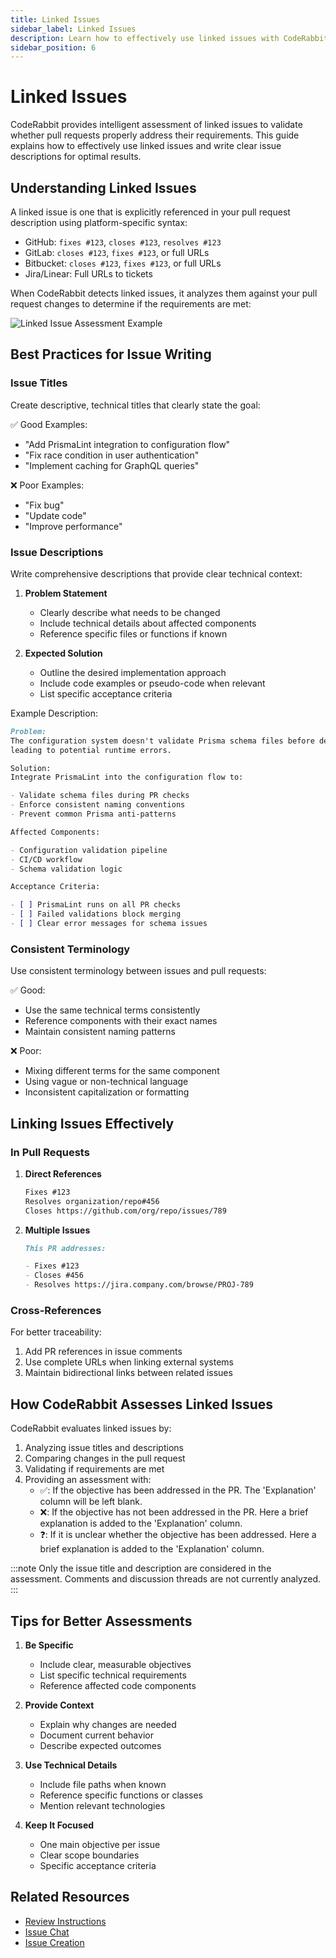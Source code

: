 ```yaml
---
title: Linked Issues
sidebar_label: Linked Issues
description: Learn how to effectively use linked issues with CodeRabbit for better pull request assessments
sidebar_position: 6
---
```


# Linked Issues

CodeRabbit provides intelligent assessment of linked issues to validate whether pull requests properly address their requirements. This guide explains how to effectively use linked issues and write clear issue descriptions for optimal results.

## Understanding Linked Issues

A linked issue is one that is explicitly referenced in your pull request description using platform-specific syntax:

- GitHub: `fixes #123`, `closes #123`, `resolves #123`
- GitLab: `closes #123`, `fixes #123`, or full URLs
- Bitbucket: `closes #123`, `fixes #123`, or full URLs
- Jira/Linear: Full URLs to tickets

When CodeRabbit detects linked issues, it analyzes them against your pull request changes to determine if the requirements are met:

![Linked Issue Assessment Example](/img/guides/linked-issue.png)

## Best Practices for Issue Writing

### Issue Titles

Create descriptive, technical titles that clearly state the goal:

✅ Good Examples:

- "Add PrismaLint integration to configuration flow"
- "Fix race condition in user authentication"
- "Implement caching for GraphQL queries"

❌ Poor Examples:

- "Fix bug"
- "Update code"
- "Improve performance"

### Issue Descriptions

Write comprehensive descriptions that provide clear technical context:

1. **Problem Statement**

   - Clearly describe what needs to be changed
   - Include technical details about affected components
   - Reference specific files or functions if known

2. **Expected Solution**
   - Outline the desired implementation approach
   - Include code examples or pseudo-code when relevant
   - List specific acceptance criteria

Example Description:

```markdown
Problem:
The configuration system doesn't validate Prisma schema files before deployment,
leading to potential runtime errors.

Solution:
Integrate PrismaLint into the configuration flow to:

- Validate schema files during PR checks
- Enforce consistent naming conventions
- Prevent common Prisma anti-patterns

Affected Components:

- Configuration validation pipeline
- CI/CD workflow
- Schema validation logic

Acceptance Criteria:

- [ ] PrismaLint runs on all PR checks
- [ ] Failed validations block merging
- [ ] Clear error messages for schema issues
```

### Consistent Terminology

Use consistent terminology between issues and pull requests:

✅ Good:

- Use the same technical terms consistently
- Reference components with their exact names
- Maintain consistent naming patterns

❌ Poor:

- Mixing different terms for the same component
- Using vague or non-technical language
- Inconsistent capitalization or formatting

## Linking Issues Effectively

### In Pull Requests

1. **Direct References**

   ```markdown
   Fixes #123
   Resolves organization/repo#456
   Closes https://github.com/org/repo/issues/789
   ```

2. **Multiple Issues**

   ```markdown
   This PR addresses:

   - Fixes #123
   - Closes #456
   - Resolves https://jira.company.com/browse/PROJ-789
   ```

### Cross-References

For better traceability:

1. Add PR references in issue comments
2. Use complete URLs when linking external systems
3. Maintain bidirectional links between related issues

## How CodeRabbit Assesses Linked Issues

CodeRabbit evaluates linked issues by:

1. Analyzing issue titles and descriptions
2. Comparing changes in the pull request
3. Validating if requirements are met
4. Providing an assessment with:
   - ✅: If the objective has been addressed in the PR. The 'Explanation' column will be left blank.
   - ❌: If the objective has not been addressed in the PR. Here a brief explanation is added to the 'Explanation' column.
   - ❓: If it is unclear whether the objective has been addressed. Here a brief explanation is added to the 'Explanation' column.

:::note
Only the issue title and description are considered in the assessment. Comments and discussion threads are not currently analyzed.
:::

## Tips for Better Assessments

1. **Be Specific**

   - Include clear, measurable objectives
   - List specific technical requirements
   - Reference affected code components

2. **Provide Context**

   - Explain why changes are needed
   - Document current behavior
   - Describe expected outcomes

3. **Use Technical Details**

   - Include file paths when known
   - Reference specific functions or classes
   - Mention relevant technologies

4. **Keep It Focused**
   - One main objective per issue
   - Clear scope boundaries
   - Specific acceptance criteria

## Related Resources

- [Review Instructions](./review-instructions.md)
- [Issue Chat](./issue-chat.md)
- [Issue Creation](./issue-creation.md)
